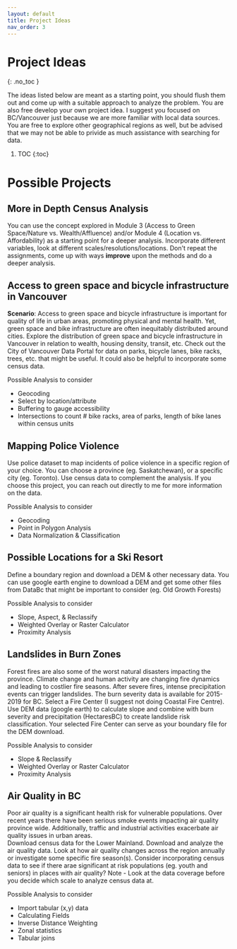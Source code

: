 ```yaml
---
layout: default
title: Project Ideas
nav_order: 3
---
```


# Project Ideas
{: .no_toc }

The ideas listed below are meant as a starting point, you should flush them out and come up with a suitable approach to analyze the problem.  You are also free develop your own project idea.  I suggest you focused on BC/Vancouver just because we are more familiar with local data sources.  You are free to explore other geographical regions as well, but be advised that we may not be able to privide as much assistance with searching for data.


1. TOC
{:toc}



# Possible Projects


## More in Depth Census Analysis

You can use the concept explored in Module 3 (Access to Green Space/Nature vs. Wealth/Affluence) and/or Module 4 (Location vs. Affordability) as a starting point for a deeper analysis.  Incorporate different variables, look at different scales/resolutions/locations.  Don't repeat the assignments, come up with ways **improve** upon the methods and do a deeper analysis.


## Access to green space and bicycle infrastructure in Vancouver 
 
**Scenario**: Access to green space and bicycle infrastructure is important for quality of life in urban areas, promoting physical and mental health.  Yet, green space and bike infrastructure are often inequitably distributed around cities. Explore the distribution of green space and bicycle infrastructure in Vancouver in relation to wealth, housing density, transit, etc.  Check out the 
City of Vancouver Data Portal for data on parks, bicycle lanes, bike racks, trees, etc. that might be useful.  It could also be helpful to incorporate some census data.	
 
Possible Analysis to consider
* Geocoding
* Select by location/attribute
* Buffering to gauge accessibility 
* Intersections to count # bike racks, area of parks, length of bike lanes within census units 


## Mapping Police Violence
 
Use police  dataset to map incidents of police violence in a specific region of your choice.  You can choose a province (eg. Saskatchewan), or a specific city (eg. Toronto).  Use census data to complement the analysis.  If you choose this project, you can reach out directly to me for more information on the data.

Possible Analysis to consider 
* Geocoding
* Point in Polygon Analysis
* Data Normalization & Classification

## Possible Locations for a Ski Resort

Define a boundary region and download a DEM & other necessary data.  You can use google earth engine to download a DEM and get some other files from DataBc that might be important to consider (eg. Old Growth Forests)

Possible Analysis to consider   
* Slope, Aspect, & Reclassify
* Weighted Overlay or Raster Calculator
* Proximity Analysis


## Landslides in Burn Zones 

Forest fires are also some of the worst natural disasters impacting the province.  Climate change and human activity are changing fire dynamics and leading to costlier fire seasons.  After severe fires, intense precipitation events can trigger landslides.  The burn severity data is available for 2015-2019 for BC.  Select a Fire Center (I suggest not doing Coastal Fire Centre).   Use DEM data (google earth) to calculate slope and combine with burn severity and precipitation (HectaresBC) to create landslide risk classification.  Your selected Fire Center can serve as your boundary file for the DEM download.

Possible Analysis to consider   
* Slope & Reclassify
* Weighted Overlay or Raster Calculator
* Proximity Analysis


## Air Quality in BC 

Poor air quality is a significant health risk for vulnerable populations.  Over recent years there have been serious smoke events impacting air quality province wide.  Additionally, traffic and industrial activities exacerbate air quality issues in urban areas.   
Download census data for the Lower Mainland.  Download and analyze the air quality data.  Look at how air quality changes across the region annually or investigate some specific fire season(s).  Consider incorporating census data to see if there arae significant at risk populations (eg. youth and seniors) in places with air quality?  Note - Look at the data coverage before you decide which scale to analyze census data at.
 
Possible Analysis to consider  
* Import tabular (x,y) data 
* Calculating Fields
* Inverse Distance Weighting
* Zonal statistics 
* Tabular joins
  